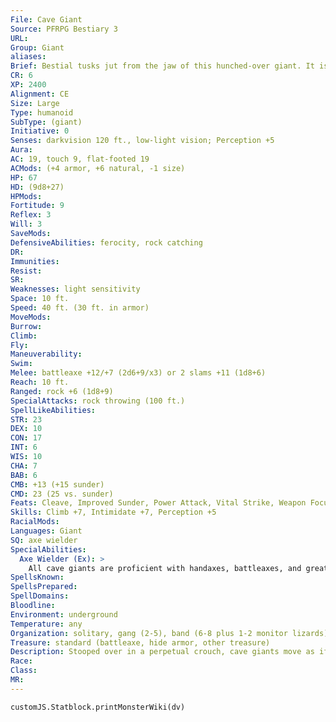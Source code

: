 ```yaml
---
File: Cave Giant
Source: PFRPG Bestiary 3
URL: 
Group: Giant
aliases: 
Brief: Bestial tusks jut from the jaw of this hunched-over giant. It is clad in armor patched together from the bones of past victims.
CR: 6
XP: 2400
Alignment: CE
Size: Large
Type: humanoid
SubType: (giant)
Initiative: 0
Senses: darkvision 120 ft., low-light vision; Perception +5
Aura: 
AC: 19, touch 9, flat-footed 19
ACMods: (+4 armor, +6 natural, -1 size)
HP: 67
HD: (9d8+27)
HPMods: 
Fortitude: 9
Reflex: 3
Will: 3
SaveMods: 
DefensiveAbilities: ferocity, rock catching
DR: 
Immunities: 
Resist: 
SR: 
Weaknesses: light sensitivity
Space: 10 ft.
Speed: 40 ft. (30 ft. in armor)
MoveMods: 
Burrow: 
Climb: 
Fly: 
Maneuverability: 
Swim: 
Melee: battleaxe +12/+7 (2d6+9/x3) or 2 slams +11 (1d8+6)
Reach: 10 ft.
Ranged: rock +6 (1d8+9)
SpecialAttacks: rock throwing (100 ft.)
SpellLikeAbilities: 
STR: 23
DEX: 10
CON: 17
INT: 6
WIS: 10
CHA: 7
BAB: 6
CMB: +13 (+15 sunder)
CMD: 23 (25 vs. sunder)
Feats: Cleave, Improved Sunder, Power Attack, Vital Strike, Weapon Focus (battleaxe)
Skills: Climb +7, Intimidate +7, Perception +5
RacialMods: 
Languages: Giant
SQ: axe wielder
SpecialAbilities:
  Axe Wielder (Ex): >
    All cave giants are proficient with handaxes, battleaxes, and greataxes.
SpellsKnown: 
SpellsPrepared: 
SpellDomains: 
Bloodline: 
Environment: underground
Temperature: any
Organization: solitary, gang (2-5), band (6-8 plus 1-2 monitor lizards), raiding party (9-12 plus 1-4 monitor lizards), or tribe (13-20 plus 30% noncombatants, plus 1 barbarian, fighter, or ranger chief of 3rd-5th level; 2-9 monitor lizards; 1-4 giant frilled lizards; and 10-15 dwarf, orc, or troglodyte slaves)
Treasure: standard (battleaxe, hide armor, other treasure)
Description: Stooped over in a perpetual crouch, cave giants move as if they had never mastered walking  erect. Their faces mix the worst features of ogre and feral orc. The largest would measure 10 feet in height if they ever stood straight. The typical cave giant weighs 1,000 pounds. Though few survive past 60 years, cave giants can live as long as 150 years.  While they prove remarkably adept with axes of all varieties, cave giants lack the patience to work metal. What metal a cave giant possesses was likely stolen from other giants or worked by enslaved subterranean smiths.  Slaves such as dwarves, orcs, and troglodytes do most of the labor in cave giant settlements. Poor treatment and the need for meat keep slave populations small and ever-rotating. New slaves are brought in whenever raiding parties remember to reign in their blood lust. Any prisoners who fail to submit to their new masters find themselves served on the dinner table or tossed screaming into the giant's cave lizard pens.  Giant lizards of all types serve as both guard beasts and sport for the cave giants. Giant frilled lizards are rarely pets, as most cave giants opt to keep less dangerous monitor lizards instead. Kept in check only by fear and brutal beatings, such pets turn on their handlers at the first sign of weakness. At feeding time, live captives are tossed into the pens, a festive event filled with boisterous cheers and spirited betting.
Race: 
Class: 
MR: 
---
```

```dataviewjs
customJS.Statblock.printMonsterWiki(dv)
```
